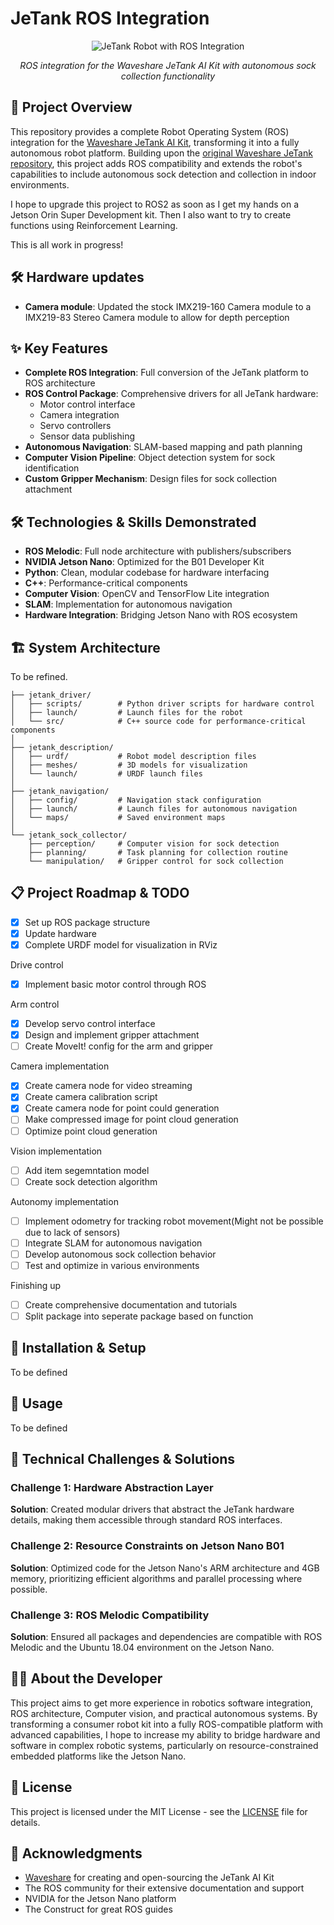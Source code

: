 # JeTank ROS Integration

<div align="center">
  <img src="https://www.waveshare.com/media/catalog/product/cache/1/image/800x800/9df78eab33525d08d6e5fb8d27136e95/j/e/jetank-ai-kit-1.jpg" alt="JeTank Robot with ROS Integration" />
  <p><i>ROS integration for the Waveshare JeTank AI Kit with autonomous sock collection functionality</i></p>
</div>

## 🤖 Project Overview

This repository provides a complete Robot Operating System (ROS) integration for the [Waveshare JeTank AI Kit](https://www.waveshare.com/wiki/JETANK_AI_Kit), transforming it into a fully autonomous robot platform. Building upon the [original Waveshare JeTank repository](https://github.com/waveshare/JETANK), this project adds ROS compatibility and extends the robot's capabilities to include autonomous sock detection and collection in indoor environments.

I hope to upgrade this project to ROS2 as soon as I get my hands on a Jetson Orin Super Development kit. Then I also want to try to create functions using Reinforcement Learning.

This is all work in progress!

## 🛠️ Hardware updates

- **Camera module**: Updated the stock IMX219-160 Camera module to a IMX219-83 Stereo Camera module to allow for depth perception

## ✨ Key Features

- **Complete ROS Integration**: Full conversion of the JeTank platform to ROS architecture
- **ROS Control Package**: Comprehensive drivers for all JeTank hardware:
  - Motor control interface
  - Camera integration
  - Servo controllers
  - Sensor data publishing
- **Autonomous Navigation**: SLAM-based mapping and path planning
- **Computer Vision Pipeline**: Object detection system for sock identification
- **Custom Gripper Mechanism**: Design files for sock collection attachment

## 🛠️ Technologies & Skills Demonstrated

- **ROS Melodic**: Full node architecture with publishers/subscribers
- **NVIDIA Jetson Nano**: Optimized for the B01 Developer Kit
- **Python**: Clean, modular codebase for hardware interfacing
- **C++**: Performance-critical components
- **Computer Vision**: OpenCV and TensorFlow Lite integration
- **SLAM**: Implementation for autonomous navigation
- **Hardware Integration**: Bridging Jetson Nano with ROS ecosystem

## 🏗️ System Architecture

To be refined.
```
├── jetank_driver/
│   ├── scripts/        # Python driver scripts for hardware control
│   ├── launch/         # Launch files for the robot
│   └── src/            # C++ source code for performance-critical components
│
├── jetank_description/
│   ├── urdf/           # Robot model description files
│   ├── meshes/         # 3D models for visualization
│   └── launch/         # URDF launch files
│
├── jetank_navigation/
│   ├── config/         # Navigation stack configuration
│   ├── launch/         # Launch files for autonomous navigation
│   └── maps/           # Saved environment maps
│
└── jetank_sock_collector/
    ├── perception/     # Computer vision for sock detection
    ├── planning/       # Task planning for collection routine
    └── manipulation/   # Gripper control for sock collection
```

## 📋 Project Roadmap & TODO

- [x] Set up ROS package structure
- [x] Update hardware
- [x] Complete URDF model for visualization in RViz

Drive control
- [x] Implement basic motor control through ROS

Arm control
- [x] Develop servo control interface
- [x] Design and implement gripper attachment
- [ ] Create MoveIt! config for the arm and gripper

Camera implementation
- [x] Create camera node for video streaming
- [x] Create camera calibration script
- [x] Create camera node for point could generation
- [ ] Make compressed image for point cloud generation
- [ ] Optimize point cloud generation

Vision implementation
- [ ] Add item segemntation model
- [ ] Create sock detection algorithm

Autonomy implementation
- [ ] Implement odometry for tracking robot movement(Might not be possible due to lack of sensors)
- [ ] Integrate SLAM for autonomous navigation
- [ ] Develop autonomous sock collection behavior
- [ ] Test and optimize in various environments

Finishing up
- [ ] Create comprehensive documentation and tutorials
- [ ] Split package into seperate package based on function

## 🚀 Installation & Setup

To be defined

<!-- ```bash
# Install ROS Melodic (on Ubuntu 18.04, compatible with Jetson Nano B01)
sudo apt update
sudo apt install ros-melodic-desktop-full
sudo apt install python-rosdep python-rosinstall python-rosinstall-generator python-wstool build-essential

# Initialize and update rosdep
sudo rosdep init
rosdep update

# Create and build catkin workspace
mkdir -p ~/catkin_ws/src
cd ~/catkin_ws/
catkin_make

# Add ROS environment to bashrc
echo "source /opt/ros/melodic/setup.bash" >> ~/.bashrc
echo "source ~/catkin_ws/devel/setup.bash" >> ~/.bashrc
source ~/.bashrc

# Clone this repository
cd ~/catkin_ws/src/
git clone https://github.com/kvgork/jetank_ROS.git
cd ~/catkin_ws/
catkin_make

# Install additional dependencies
sudo apt install ros-melodic-joy ros-melodic-teleop-twist-joy ros-melodic-teleop-twist-keyboard ros-melodic-gmapping ros-melodic-navigation

# Setup JeTank hardware interface
cd ~/catkin_ws/src/jetank_ROS/setup
sudo ./setup_hardware.sh
``` -->

## 📁 Usage

To be defined
<!-- 
```bash
# Launch the basic JeTank ROS driver
roslaunch jetank_driver jetank_base.launch

# Launch with camera and visualization
roslaunch jetank_driver jetank_full.launch

# Launch teleop control with keyboard
roslaunch jetank_driver jetank_teleop.launch

# Launch autonomous navigation (when implemented)
roslaunch jetank_navigation jetank_nav.launch

# Launch sock collection demo (when implemented)
roslaunch jetank_sock_collector sock_collector.launch
``` -->

## 🎯 Technical Challenges & Solutions

### Challenge 1: Hardware Abstraction Layer
**Solution**: Created modular drivers that abstract the JeTank hardware details, making them accessible through standard ROS interfaces.

### Challenge 2: Resource Constraints on Jetson Nano B01
**Solution**: Optimized code for the Jetson Nano's ARM architecture and 4GB memory, prioritizing efficient algorithms and parallel processing where possible.

### Challenge 3: ROS Melodic Compatibility
**Solution**: Ensured all packages and dependencies are compatible with ROS Melodic and the Ubuntu 18.04 environment on the Jetson Nano.

## 👨‍💻 About the Developer

This project aims to get more experience in robotics software integration, ROS architecture, Computer vision, and practical autonomous systems. By transforming a consumer robot kit into a fully ROS-compatible platform with advanced capabilities, I hope to increase my ability to bridge hardware and software in complex robotic systems, particularly on resource-constrained embedded platforms like the Jetson Nano.

## 📝 License

This project is licensed under the MIT License - see the [LICENSE](LICENSE) file for details.

## 🙏 Acknowledgments

- [Waveshare](https://github.com/waveshare/JETANK) for creating and open-sourcing the JeTank AI Kit
- The ROS community for their extensive documentation and support
- NVIDIA for the Jetson Nano platform
- The Construct for great ROS guides
